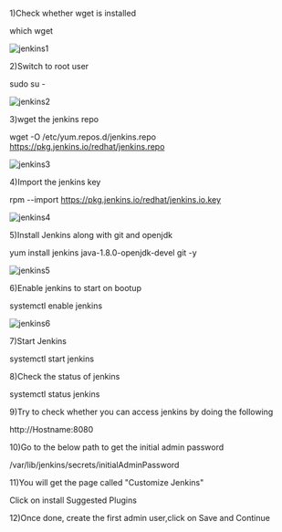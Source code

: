 1)Check whether wget is installed

  which wget
  
  ![jenkins1](https://user-images.githubusercontent.com/20787443/50155536-38205780-02c4-11e9-945c-a883de09e6bc.png)

2)Switch to root user

   sudo su -
   
   ![jenkins2](https://user-images.githubusercontent.com/20787443/50155691-a6fdb080-02c4-11e9-9c76-f3460d5b2076.png)
   
3)wget the jenkins repo

wget -O /etc/yum.repos.d/jenkins.repo https://pkg.jenkins.io/redhat/jenkins.repo

![jenkins3](https://user-images.githubusercontent.com/20787443/50155698-ac5afb00-02c4-11e9-9b84-89630f1cd74e.png)

4)Import the jenkins key

rpm --import https://pkg.jenkins.io/redhat/jenkins.io.key

![jenkins4](https://user-images.githubusercontent.com/20787443/50155702-b11faf00-02c4-11e9-8de0-e83a0ddce155.png)

5)Install Jenkins along with git and openjdk

yum install jenkins  java-1.8.0-openjdk-devel git -y

![jenkins5](https://user-images.githubusercontent.com/20787443/50155712-b67cf980-02c4-11e9-9445-bd1fceffac9a.png)

6)Enable jenkins to start on bootup

systemctl enable jenkins

![jenkins6](https://user-images.githubusercontent.com/20787443/50155717-bb41ad80-02c4-11e9-91cc-883b5a247b1b.png)

7)Start Jenkins

systemctl start jenkins

8)Check the status of jenkins

systemctl status jenkins


9)Try to check whether you can access jenkins by doing the following

http://Hostname:8080


10)Go to the below path to get the initial admin password

/var/lib/jenkins/secrets/initialAdminPassword

11)You will get the page called "Customize Jenkins"

Click on install Suggested Plugins

12)Once done, create the first admin user,click on Save and Continue


